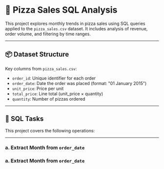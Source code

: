 # 🍕 Pizza Sales SQL Analysis

This project explores monthly trends in pizza sales using SQL queries applied to the `pizza_sales.csv` dataset. It includes analysis of revenue, order volume, and filtering by time ranges.

---

## 📦 Dataset Structure

Key columns from `pizza_sales.csv`:

- `order_id`: Unique identifier for each order
- `order_date`: Date the order was placed (format: "01 January 2015")
- `unit_price`: Price per unit
- `total_price`: Line total (unit_price × quantity)
- `quantity`: Number of pizzas ordered

---

## 🧠 SQL Tasks

This project covers the following operations:

---

### a. Extract Month from `order_date`
### a. Extract Month from `order_date`

